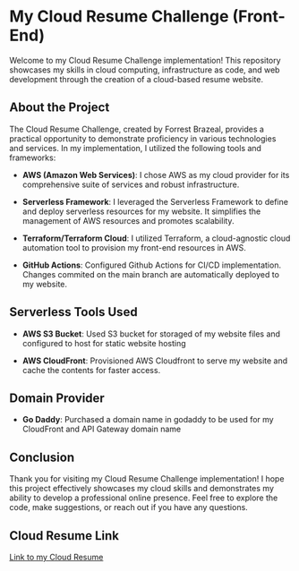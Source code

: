 # My Cloud Resume Challenge (Front-End)

Welcome to my Cloud Resume Challenge implementation! This repository showcases my skills in cloud computing, infrastructure as code, and web development through the creation of a cloud-based resume website.

## About the Project

The Cloud Resume Challenge, created by Forrest Brazeal, provides a practical opportunity to demonstrate proficiency in various technologies and services. In my implementation, I utilized the following tools and frameworks:

- **AWS (Amazon Web Services)**: I chose AWS as my cloud provider for its comprehensive suite of services and robust infrastructure.

- **Serverless Framework**: I leveraged the Serverless Framework to define and deploy serverless resources for my website. It simplifies the management of AWS resources and promotes scalability.

- **Terraform/Terraform Cloud**: I utilized Terraform, a cloud-agnostic cloud automation tool to provision my front-end resources in AWS.

- **GitHub Actions**: Configured Github Actions for CI/CD implementation. Changes commited on the main branch are automatically deployed to my website.

## Serverless Tools Used

- **AWS S3 Bucket**: Used S3 bucket for storaged of my website files and configured to host for static website hosting

- **AWS CloudFront**: Provisioned AWS Cloudfront to serve my website and cache the contents for faster access.

## Domain Provider

- **Go Daddy**: Purchased a domain name in godaddy to be used for my CloudFront and API Gateway domain name

## Conclusion

Thank you for visiting my Cloud Resume Challenge implementation! I hope this project effectively showcases my cloud skills and demonstrates my ability to develop a professional online presence. Feel free to explore the code, make suggestions, or reach out if you have any questions.

## Cloud Resume Link

[Link to my Cloud Resume](https://resume.arfeljunvelasco.live)
